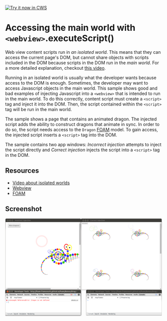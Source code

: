 <a target="_blank" href="https://chrome.google.com/webstore/detail/cbdacningpambfjjejgfebeagmhpdcko">![Try it now in CWS](https://raw.github.com/GoogleChrome/chrome-extensions-samples/main/_archive/apps/tryitnowbutton.png "Click here to install this sample from the Chrome Web Store")</a>


# Accessing the main world with `<webview>`.executeScript()

Web view content scripts run in *an isolated world*. This means that they can
access the current page's DOM, but cannot share objects with scripts included
in the DOM because scripts in the DOM run in the *main world*. For a more
detailed explanation, checkout [this
video](https://www.youtube.com/watch?v=laLudeUmXHM).

Running in an isolated world is usually what the developer wants because
access to the DOM is enough. Sometimes, the developer may want to access
Javascript objects in the main world. This sample shows good and bad examples
of injecting Javascript into a `<webview>` that is intended to run in the
main world. To do this correctly, content script must create a `<script>` tag
and inject it into the DOM. Then, the script contained within the `<script>`
tag will be run in the main world.

The sample shows a page that contains an animated dragon. The injected script
adds the ability to construct dragons that animate in sync. In order to do
so, the script needs access to the `Dragon`
[FOAM](http://foam-framework.github.io/foam/) model. To gain access, the
injected script inserts a `<script>` tag into the DOM.

The sample contains two app windows: *Incorrect injection* attempts to inject
the script directly and *Correct injection* injects the script into a
`<script>` tag in the DOM.

## Resources

* [Video about isolated worlds](https://www.youtube.com/watch?v=laLudeUmXHM)
* [Webview](http://developer.chrome.com/apps/app_external#webview)
* [FOAM](http://foam-framework.github.io/foam/)


## Screenshot
![screenshot](/_archive/apps/samples/webview-samples/shared-script/assets/screenshot_1280_800.png)
